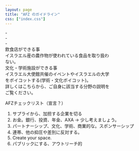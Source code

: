```yaml
---
layout: page
title: "AFZ のガイドライン"
css: ["index.css"]
---
```


<p>-<br />-<br />-<br />飲食店ができる事<br />イスラエル産の農作物が使われている食品を取り扱わ<br />ない。<br />文化・学術施設ができる事<br />イスラエル大使館共催のイベントやイスラエルの大学<br />をボイコットする(学術・文化ボイコット)。<br />詳しくはこちらから、ご自身に該当する分野の説明を<br />ご覧ください。</p>

<p>AFZチェックリスト（宣言？）</p>
<ol start="1">
<li>サプライから、加担する企業を切る</li>
<li>お金。銀行、投資、年金、AXA -&gt; 少し考えましょう。</li>
<li>パートナーシップ、文化、学術、商業的な。スポンサーシップ</li>
<li>連帯、他の抑圧や差別に反対する。</li>
<li>Create your space.</li>
<li>パブリックにする、アウトリーチ的</li>
</ol>
